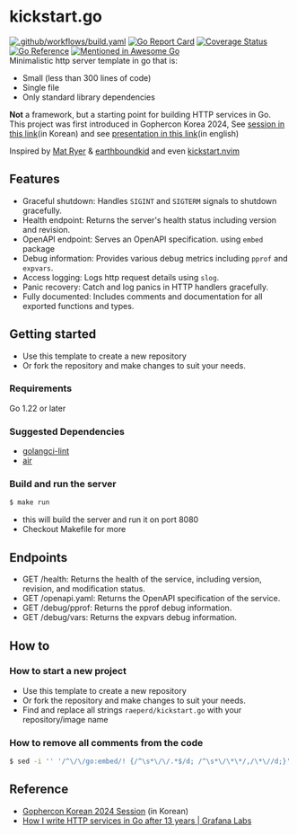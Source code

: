 # kickstart.go
[![.github/workflows/build.yaml](https://github.com/raeperd/kickstart.go/actions/workflows/build.yaml/badge.svg)](https://github.com/raeperd/kickstart.go/actions/workflows/build.yaml)  [![Go Report Card](https://goreportcard.com/badge/github.com/raeperd/kickstart.go)](https://goreportcard.com/report/github.com/raeperd/kickstart.go) [![Coverage Status](https://coveralls.io/repos/github/raeperd/kickstart.go/badge.svg?branch=main)](https://coveralls.io/github/raeperd/kickstart.go?branch=main) [![Go Reference](https://pkg.go.dev/badge/github.com/raeperd/kickstart.go.svg)](https://pkg.go.dev/github.com/raeperd/kickstart.go) [![Mentioned in Awesome Go](https://awesome.re/mentioned-badge.svg)](https://github.com/avelino/awesome-go)  
Minimalistic http server template in go that is:
- Small (less than 300 lines of code)
- Single file 
- Only standard library dependencies

**Not** a framework, but a starting point for building HTTP services in Go.   
This project was first introduced in Gophercon Korea 2024, See [session in this link](https://www.youtube.com/live/DEZsPOSzNM0?si=ioPPAAb5JnOnpAoc&t=5113)(in Korean) and see [presentation in this link](https://raeperd.dev/go2024)(in english)  

Inspired by [Mat Ryer](https://grafana.com/blog/2024/02/09/how-i-write-http-services-in-go-after-13-years) & [earthboundkid](https://blog.carlana.net/post/2023/golang-git-hash-how-to/) and even [kickstart.nvim](https://github.com/nvim-lua/kickstart.nvim)

## Features
- Graceful shutdown: Handles `SIGINT` and `SIGTERM` signals to shutdown gracefully.
- Health endpoint: Returns the server's health status including version and revision.
- OpenAPI endpoint: Serves an OpenAPI specification. using `embed` package
- Debug information: Provides various debug metrics including `pprof` and `expvars`.
- Access logging: Logs http request details using `slog`.
- Panic recovery: Catch and log panics in HTTP handlers gracefully.
- Fully documented: Includes comments and documentation for all exported functions and types.

## Getting started
- Use this template to create a new repository
- Or fork the repository and make changes to suit your needs.

### Requirements
Go 1.22 or later

### Suggested Dependencies
- [golangci-lint](https://golangci-lint.run/) 
- [air](https://github.com/air-verse/air)

### Build and run the server
```sh
$ make run 
```
- this will build the server and run it on port 8080
- Checkout Makefile for more 

## Endpoints
- GET /health: Returns the health of the service, including version, revision, and modification status.
- GET /openapi.yaml: Returns the OpenAPI specification of the service.
- GET /debug/pprof: Returns the pprof debug information.
- GET /debug/vars: Returns the expvars debug information.

## How to 

### How to start a new project
- Use this template to create a new repository
- Or fork the repository and make changes to suit your needs.
- Find and replace all strings `raeperd/kickstart.go` with your repository/image name

### How to remove all comments from the code
```sh
$ sed -i '' '/^\/\/go:embed/! {/^\s*\/\/.*$/d; /^\s*\/\*\*/,/\*\//d;}' *.go
```

## Reference
- [Gophercon Korean 2024 Session](https://www.youtube.com/live/DEZsPOSzNM0?si=ioPPAAb5JnOnpAoc&t=5113) (in Korean)
- [How I write HTTP services in Go after 13 years | Grafana Labs](https://grafana.com/blog/2024/02/09/how-i-write-http-services-in-go-after-13-years/)
